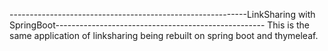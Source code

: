 -----------------------------------------------------------LinkSharing with SpringBoot----------------------------------------------------
This is the same application of linksharing being rebuilt on spring boot and thymeleaf.
